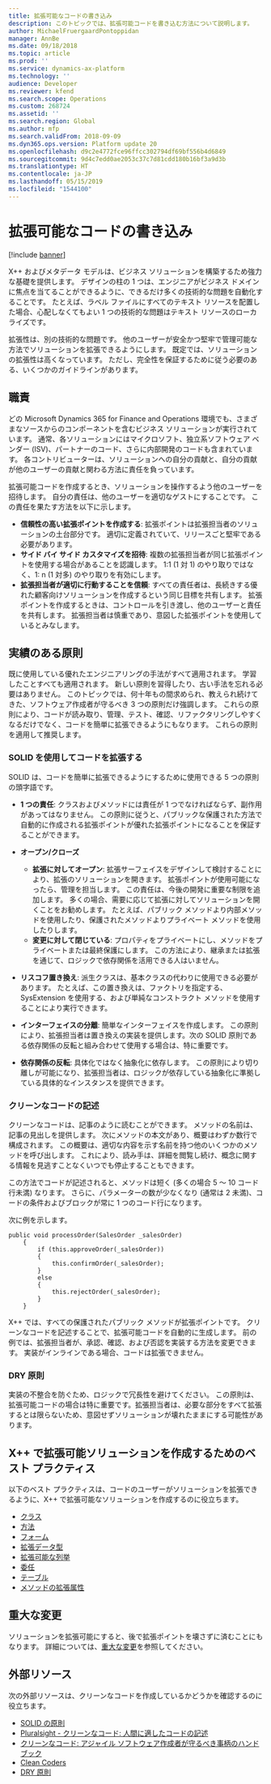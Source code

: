 ```yaml
---
title: 拡張可能なコードの書き込み
description: このトピックでは、拡張可能コードを書き込む方法について説明します。
author: MichaelFruergaardPontoppidan
manager: AnnBe
ms.date: 09/18/2018
ms.topic: article
ms.prod: ''
ms.service: dynamics-ax-platform
ms.technology: ''
audience: Developer
ms.reviewer: kfend
ms.search.scope: Operations
ms.custom: 268724
ms.assetid: ''
ms.search.region: Global
ms.author: mfp
ms.search.validFrom: 2018-09-09
ms.dyn365.ops.version: Platform update 20
ms.openlocfilehash: d9c2e4772fce96ffcc302794df69bf556b4d6849
ms.sourcegitcommit: 9d4c7edd0ae2053c37c7d81cdd180b16bf3a9d3b
ms.translationtype: HT
ms.contentlocale: ja-JP
ms.lasthandoff: 05/15/2019
ms.locfileid: "1544100"
---
```

# <a name="write-extensible-code"></a>拡張可能なコードの書き込み

[!include [banner](../includes/banner.md)]

X++ およびメタデータ モデルは、ビジネス ソリューションを構築するため強力な基礎を提供します。 デザインの柱の 1 つは、エンジニアがビジネス ドメインに焦点を当てることができるように、できるだけ多くの技術的な問題を自動化することです。 たとえば、ラベル ファイルにすべてのテキスト リソースを配置した場合、心配しなくてもよい 1 つの技術的な問題はテキスト リソースのローカライズです。

拡張性は、別の技術的な問題です。 他のユーザーが安全かつ堅牢で管理可能な方法でソリューションを拡張できるようにします。 既定では、ソリューションの拡張性は高くなっています。 ただし、完全性を保証するために従う必要のある、いくつかのガイドラインがあります。

## <a name="responsibilities"></a>職責
どの Microsoft Dynamics 365 for Finance and Operations 環境でも、さまざまなソースからのコンポーネントを含むビジネス ソリューションが実行されています。 通常、各ソリューションにはマイクロソフト、独立系ソフトウェア ベンダー (ISV)、パートナーのコード、さらに内部開発のコードも含まれています。 各コントリビューターは、ソリューションへの自分の貢献と、自分の貢献が他のユーザーの貢献と関わる方法に責任を負っています。

拡張可能コードを作成するとき、ソリューションを操作するよう他のユーザーを招待します。 自分の責任は、他のユーザーを適切なゲストにすることです。 この責任を果たす方法を以下に示します。

+ **信頼性の高い拡張ポイントを作成する**: 拡張ポイントは拡張担当者のソリューションの土台部分です。 適切に定義されていて、リリースごと堅牢である必要があります。
+ **サイド バイ サイド カスタマイズを招待**: 複数の拡張担当者が同じ拡張ポイントを使用する場合があることを認識します。 1:1 (1 対 1) のやり取りではなく、1: n (1 対多) のやり取りを有効にします。
+ **拡張担当者が適切に行動することを信頼**: すべての責任者は、長続きする優れた顧客向けソリューションを作成するという同じ目標を共有します。 拡張ポイントを作成するときは、コントロールを引き渡し、他のユーザーと責任を共有します。 拡張担当者は慎重であり、意図した拡張ポイントを使用しているとみなします。

## <a name="proven-principles"></a>実績のある原則
既に使用している優れたエンジニアリングの手法がすべて適用されます。 学習したことすべても適用されます。 新しい原則を習得したり、古い手法を忘れる必要はありません。 このトピックでは、何十年もの間求められ、教えられ続けてきた、ソフトウェア作成者が守るべき 3 つの原則だけ強調します。 これらの原則により、コードが読み取り、管理、テスト、確認、リファクタリングしやすくなるだけでなく、コードを簡単に拡張できるようにもなります。 これらの原則を適用して推奨します。

### <a name="extend-code-by-using-the-solid-principles"></a>SOLID を使用してコードを拡張する
SOLID は、コードを簡単に拡張できるようにするために使用できる 5 つの原則の頭字語です。

+ **1 つの責任**: クラスおよびメソッドには責任が 1 つでなければならず、副作用があってはなりません。 この原則に従うと、パブリックな保護された方法で自動的に作成される拡張ポイントが優れた拡張ポイントになることを保証することができます。
+ **オープン/クローズ**

    - **拡張に対してオープン**: 拡張サーフェイスをデザインして検討することにより、拡張のソリューションを開きます。 拡張ポイントが使用可能になったら、管理を担当します。 この責任は、今後の開発に重要な制限を追加します。 多くの場合、需要に応じて拡張に対してソリューションを開くことをお勧めします。 たとえば、パブリック メソッドより内部メソッドを使用したり、保護されたメソッドよりプライベート メソッドを使用したりします。
    - **変更に対して閉じている**: プロパティをプライベートにし、メソッドをプライベートまたは最終保護にします。 この方法により、継承または拡張を通じて、ロジックで依存関係を活用できる人はいません。

+ **リスコフ置き換え**: 派生クラスは、基本クラスの代わりに使用できる必要があります。 たとえば、この置き換えは、ファクトリを指定する、SysExtension を使用する、および単純なコンストラクト メソッドを使用することにより実行できます。
+ **インターフェイスの分離**: 簡単なインターフェイスを作成します。 この原則により、拡張担当者は置き換えの実装を提供します。次の SOLID 原則である依存関係の反転と組み合わせて使用する場合は、特に重要です。
+ **依存関係の反転**: 具体化ではなく抽象化に依存します。 この原則により切り離しが可能になり、拡張担当者は、ロジックが依存している抽象化に準拠している具体的なインスタンスを提供できます。

### <a name="write-clean-code"></a>クリーンなコードの記述
クリーンなコードは、記事のように読むことができます。 メソッドの名前は、記事の見出しを提供します。 次にメソッドの本文があり、概要はわずか数行で構成されます。 この概要は、適切な内容を示す名前を持つ他のいくつかのメソッドを呼び出します。 これにより、読み手は、詳細を閲覧し続け、概念に関する情報を見逃すことなくいつでも停止することもできます。

この方法でコードが記述されると、メソッドは短く (多くの場合 5 ～ 10 コード行未満) なります。 さらに、パラメーターの数が少なくなり (通常は 2 未満)、コードの条件およびブロックが常に 1 つのコード行になります。

次に例を示します。

```
public void processOrder(SalesOrder _salesOrder)
    {
        if (this.approveOrder(_salesOrder))
        {
            this.confirmOrder(_salesOrder);
        }
        else
        {
            this.rejectOrder(_salesOrder);
        }
    }
```

X++ では、すべての保護されたパブリック メソッドが拡張ポイントです。 クリーンなコードを記述することで、拡張可能コードを自動的に生成します。 前の例では、拡張担当者が、承認、確認、および否認を実装する方法を変更できます。 実装がインラインである場合、コードは拡張できません。

### <a name="dont-repeat-yourself-dry"></a>DRY 原則
実装の不整合を防ぐため、ロジックで冗長性を避けてください。 この原則は、拡張可能コードの場合は特に重要です。拡張担当者は、必要な部分をすべて拡張するとは限らないため、意図せずソリューションが壊れたままにする可能性があります。

## <a name="best-practices-to-create-an-extensible-solution-in-x"></a>X++ で拡張可能ソリューションを作成するためのベスト プラクティス
以下のベスト プラクティスは、コードのユーザーがソリューションを拡張できるように、X++ で拡張可能なソリューションを作成するのに役立ちます。

+ [クラス](extensible-classes.md)
+ [方法](extensible-methods.md)
+ [フォーム](extensible-forms.md)
+ [拡張データ型](extensible-edts.md)
+ [拡張可能な列挙](extensible-enums.md)
+ [委任](extensible-code-delegates.md)
+ [テーブル](extensible-tables.md)
+ [メソッドの拡張属性](extensibility-attributes.md)

## <a name="breaking-changes"></a>重大な変更
ソリューションを拡張可能にすると、後で拡張ポイントを壊さずに済むことにもなります。 詳細については、[重大な変更](breaking-changes.md)を参照してください。

## <a name="external-resources"></a>外部リソース
次の外部リソースは、クリーンなコードを作成しているかどうかを確認するのに役立ちます。

+ [SOLID の原則](https://en.wikipedia.org/wiki/SOLID)
+ [Pluralsight - クリーンなコード: 人間に適したコードの記述](https://www.pluralsight.com/courses/writing-clean-code-humans)
+ [クリーンなコード: アジャイル ソフトウェア作成者が守るべき事柄のハンドブック](https://www.amazon.com/Clean-Code-Handbook-Software-Craftsmanship/dp/0132350882)
+ [Clean Coders](https://cleancoders.com/)
+ [DRY 原則](https://en.wikipedia.org/wiki/Don%27t_repeat_yourself)

